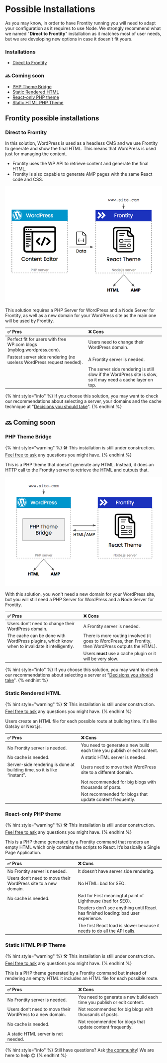 # Possible Installations

As you may know, in order to have Frontity running you will need to adapt your configuration as it requires to use Node. We strongly recommend what we named "**Direct to Frontity**" installation as it matches most of user needs, but we are developing new options in case it doesn't fit yours.

### Installations

* [Direct to Frontity](possible-architectures.md#direct-to-frontity)

### 🔜 Coming soon

* [PHP Theme Bridge](possible-architectures.md#php-theme-bridge)
* [Static Rendered HTML](possible-architectures.md#static-rendered-html)
* [React-only PHP theme](possible-architectures.md#react-only-php-theme)
* [Static HTML PHP Theme](possible-architectures.md#static-html-php-theme)

## Frontity possible installations

### Direct to Frontity

In this solution, WordPress is used as a headless CMS and we use Frontity to generate and show the final HTML. This means that WordPress is used just for managing the content.

* Frontity uses the WP API to retrieve content and generate the final HTML.
* Frontity is also capable to generate AMP pages with the same React code and CSS.

![](../.gitbook/assets/direct-to-frontity.png)

This solution requires a PHP Server for WordPress and a Node Server for Frontity, as well as a new domain for your WordPress site as the main one will be used by Frontity.

| **✅ Pros** | ❌ **Cons** |
| :--- | :--- |
| Perfect fit for users with free WP.com blogs \(myblog.wordpress.com\). | Users need to change their WordPress domain. |
| Fastest server side rendering \(no useless WordPress request needed\). | A Frontity server is needed. |
|  | The server side rendering is still slow if the WordPress site is slow, so it may need a cache layer on top. |

{% hint style="info" %}
If you choose this solution, you may want to check our recommendations about selecting a server, your domains and the cache technique at "[Decisions you should take](./#decisions-you-should-take)".
{% endhint %}

## 🔜 Coming soon

### PHP Theme Bridge

{% hint style="warning" %}
🛠 This installation is still under construction. [Feel free to ask](https://community.frontity.org/c/framework) any questions you might have.
{% endhint %}

This is a PHP theme that doesn’t generate any HTML. Instead, it does an HTTP call to the Frontity server to retrieve the HTML and outputs that.

![](../.gitbook/assets/php-theme-bridge.png)

With this solution, you won't need a new domain for your WordPress site, but you will still need a PHP Server for WordPress and a Node Server for Frontity.

| ✅ **Pros** | ❌ **Cons** |
| :--- | :--- |
| Users don’t need to change their WordPress domain. | A Frontity server is needed. |
| The cache can be done with WordPress plugins, which know when to invalidate it intelligently. | There is more routing involved \(it goes to WordPress, then Frontity, then WordPress outputs the HTML\). |
|  | Users **must** use a cache plugin or it will be very slow. |

{% hint style="info" %}
If you choose this solution, you may want to check our recommendations about selecting a server at "[Decisions you should take](./#decisions-you-should-take)".
{% endhint %}

### Static Rendered HTML

{% hint style="warning" %}
🛠 This installation is still under construction. [Feel free to ask](https://community.frontity.org/c/framework) any questions you might have.
{% endhint %}

Users create an HTML file for each possible route at building time. It's like Gatsby or Next.js.

| ✅ **Pros** | ❌ **Cons** |
| :--- | :--- |
| No Frontity server is needed. | You need to generate a new build each time you publish or edit content. |
| No cache is needed. | A static HTML server is needed. |
| Server-side rendering is done at building time, so it is like “instant”. | Users need to move their WordPress site to a different domain. |
|  | Not recommended for big blogs with thousands of posts. |
|  | Not recommended for blogs that update content frequently. |

### React-only PHP theme

{% hint style="warning" %}
🛠 This installation is still under construction. [Feel free to ask](https://community.frontity.org/c/framework) any questions you might have.
{% endhint %}

This is a PHP theme generated by a Frontity command that renders an empty HTML which only contains the scripts to React. It’s basically a Single Page Application.

| ✅ **Pros** | ❌ **Cons** |
| :--- | :--- |
| No Frontity server is needed. | It doesn’t have server side rendering. |
| Users don’t need to move their WordPress  site to a new domain. | No HTML: bad for SEO. |
| No cache is needed. | Bad for First meaningful paint of Lighthouse \(bad for SEO\). |
|  | Readers don’t see anything until React has finished loading: bad user experience. |
|  | The first React load is slower because it needs to do all the API calls. |

### Static HTML PHP Theme

{% hint style="warning" %}
🛠 This installation is still under construction. [Feel free to ask](https://community.frontity.org/c/framework) any questions you might have.
{% endhint %}

This is a PHP theme generated by a Frontity command but instead of rendering an empty HTML it includes an HTML file for each possible route.

| ✅ **Pros** | ❌ **Cons** |
| :--- | :--- |
| No Frontity server is needed. | You need to generate a new build each time you publish or edit content. |
| Users don’t need to move their WordPress to a new domain. | Not recommended for big blogs with thousands of posts. |
| No cache is needed. | Not recommended for blogs that update content frequently. |
| A static HTML server is not needed. |  |



{% hint style="info" %}
Still have questions? Ask [the community](https://community.frontity.org/)! We are here to help 😊
{% endhint %}

